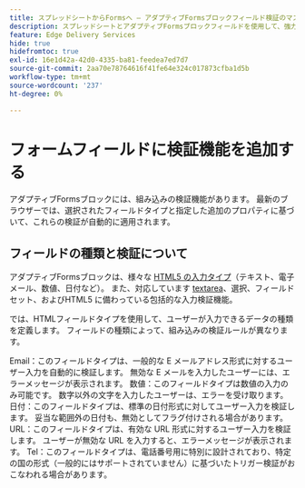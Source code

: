 ```yaml
---
title: スプレッドシートからFormsへ — アダプティブFormsブロックフィールド検証のマスタリング
description: スプレッドシートとアダプティブFormsブロックフィールドを使用して、強力なフォームをより迅速に作成できます。 このガイドは、EDS Forms Block フィールドのカスタム検証を構築する場合に役立ちます。
feature: Edge Delivery Services
hide: true
hidefromtoc: true
exl-id: 16e1d42a-42d0-4335-ba81-feedea7ed7d7
source-git-commit: 2aa70e78764616f41fe64e324c017873cfba1d5b
workflow-type: tm+mt
source-wordcount: '237'
ht-degree: 0%

---
```


# フォームフィールドに検証機能を追加する

アダプティブFormsブロックには、組み込みの検証機能があります。 最新のブラウザーでは、選択されたフィールドタイプと指定した追加のプロパティに基づいて、これらの検証が自動的に適用されます。

## フィールドの種類と検証について

アダプティブFormsブロックは、様々な [HTML5 の入力タイプ](https://developer.mozilla.org/en-US/docs/Web/HTML/Element/input#input_types)（テキスト、電子メール、数値、日付など）。 また、対応しています [textarea](https://developer.mozilla.org/en-US/docs/Web/HTML/Element/textarea)、選択、フィールドセット、およびHTML5 に備わっている包括的な入力検証機能。

では、HTMLフィールドタイプを使用して、ユーザーが入力できるデータの種類を定義します。 フィールドの種類によって、組み込みの検証ルールが異なります。

Email：このフィールドタイプは、一般的な E メールアドレス形式に対するユーザー入力を自動的に検証します。 無効な E メールを入力したユーザーには、エラーメッセージが表示されます。
数値：このフィールドタイプは数値の入力のみ可能です。 数字以外の文字を入力したユーザーは、エラーを受け取ります。
日付：このフィールドタイプは、標準の日付形式に対してユーザー入力を検証します。 妥当な範囲外の日付も、無効としてフラグ付けされる場合があります。
URL：このフィールドタイプは、有効な URL 形式に対するユーザー入力を検証します。 ユーザーが無効な URL を入力すると、エラーメッセージが表示されます。
Tel：このフィールドタイプは、電話番号用に特別に設計されており、特定の国の形式（一般的にはサポートされていません）に基づいたトリガー検証がおこなわれる場合があります。



